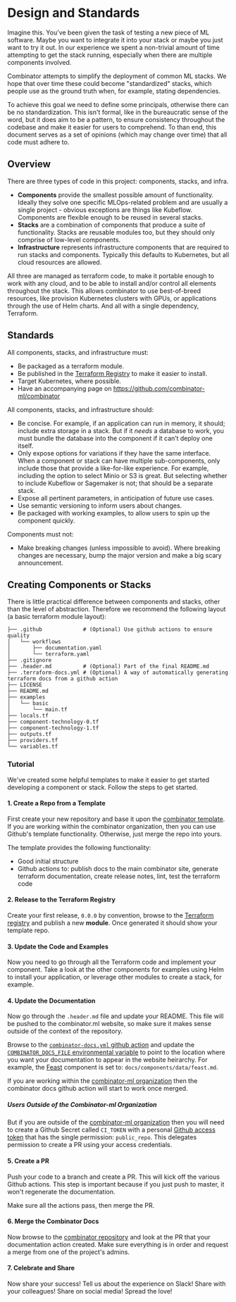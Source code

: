 # Design and Standards

Imagine this. You've been given the task of testing a new piece of ML software. Maybe you want to integrate it into your stack or maybe you just want to try it out. In our experience we spent a non-trivial amount of time attempting to get the stack running, especially when there are multiple components involved.

Combinator attempts to simplify the deployment of common ML stacks. We hope that over time these could become "standardized" stacks, which people use as the ground truth when, for example, stating dependencies.

To achieve this goal we need to define some principals, otherwise there can be no standardization. This isn't formal, like in the bureaucratic sense of the word, but it does aim to be a pattern, to ensure consistency throughout the codebase and make it easier for users to comprehend. To than end, this document serves as a set of opinions (which may change over time) that all code must adhere to.

## Overview

There are three types of code in this project: components, stacks, and infra.

- **Components** provide the smallest possible amount of functionality. Ideally they solve one specific MLOps-related problem and are usually a single project - obvious exceptions are things like Kubeflow. Components are flexible enough to be reused in several stacks.
- **Stacks** are a combination of components that produce a suite of functionality. Stacks are reusable modules too, but they should only comprise of low-level components.
- **Infrastructure** represents infrastructure components that are required to run stacks and components. Typically this defaults to Kubernetes, but all cloud resources are allowed.

All three are managed as terraform code, to make it portable enough to work with any cloud, and to be able to install and/or control all elements throughout the stack. This allows combinator to use best-of-breed resources, like provision Kubernetes clusters with GPUs, or applications through the use of Helm charts. And all with a single dependency, Terraform.

## Standards

All components, stacks, and infrastructure must:

- Be packaged as a terraform module.
- Be published in the [Terraform Registry](https://registry.terraform.io) to make it easier to install.
- Target Kubernetes, where possible.
- Have an accompanying page on https://github.com/combinator-ml/combinator

All components, stacks, and infrastructure should:

- Be concise. For example, if an application can run in memory, it should; include extra storage in a stack. But if it _needs_ a database to work, you must bundle the database into the component if it can’t deploy one itself.
- Only expose options for variations if they have the same interface. When a component or stack can have multiple sub-components, only include those that provide a like-for-like experience. For example, including the option to select Minio or S3 is great. But selecting whether to include Kubeflow or Sagemaker is not; that should be a separate stack.
- Expose all pertinent parameters, in anticipation of future use cases.
- Use semantic versioning to inform users about changes.
- Be packaged with working examples, to allow users to spin up the component quickly.

Components must not:

- Make breaking changes (unless impossible to avoid). Where breaking changes are necessary, bump the major version and make a big scary announcement.

## Creating Components or Stacks

There is little practical difference between components and stacks, other than the level of abstraction. Therefore we recommend the following layout (a basic terraform module layout):

```
├── .github             # (Optional) Use github actions to ensure quality
│   └── workflows
│       ├── documentation.yaml
│       └── terraform.yaml
├── .gitignore
├── .header.md          # (Optional) Part of the final README.md
├── .terraform-docs.yml # (Optional) A way of automatically generating terraform docs from a github action
├── LICENSE
├── README.md
├── examples
│   └── basic
│       └── main.tf
├── locals.tf
├── component-technology-0.tf
├── component-technology-1.tf
├── outputs.tf
├── providers.tf
└── variables.tf
```

### Tutorial

We've created some helpful templates to make it easier to get started developing a component or stack. Follow the steps to get started.

#### 1. Create a Repo from a Template

First create your new repository and base it upon the [combinator template](https://github.com/combinator-ml/terraform-template). If you are working within the combinator organization, then you can use Github's template functionality. Otherwise, just merge the repo into yours.

The template provides the following functionality:

- Good initial structure
- Github actions to: publish docs to the main combinator site, generate terraform documentation, create release notes, lint, test the terraform code

#### 2. Release to the Terraform Registry

Create your first release, `0.0.0` by convention, browse to the [Terraform registry](https://registry.terraform.io/github/create) and publish a new **module**. Once generated it should show your template repo.

#### 3. Update the Code and Examples

Now you need to go through all the Terraform code and implement your component. Take a look at the other components for examples using Helm to install your application, or leverage other modules to create a stack, for example.

#### 4. Update the Documentation

Now go through the `.header.md` file and update your README. This file will be pushed to the combinator.ml website, so make sure it makes sense outside of the context of the repository.

Browse to the [`combinator-docs.yml` github action](https://github.com/combinator-ml/terraform-template/blob/main/.github/workflows/combinator-docs.yml) and update the [`COMBINATOR_DOCS_FILE` environmental variable](https://github.com/combinator-ml/terraform-template/blob/main/.github/workflows/combinator-docs.yml#L13) to point to the location where you want your documentation to appear in the website heirarchy. For example, the [Feast](components/data/feast.md) component is set to: `docs/components/data/feast.md`.

If you are working within the [combinator-ml organization](https://github.com/combinator-ml) then the combinator docs github action will start to work once merged.

##### Users Outside of the Combinator-ml Organization

But if you are outside of the [combinator-ml organization](https://github.com/combinator-ml) then you will need to create a Github Secret called `CI_TOKEN` with a personal [Github access token](https://github.com/settings/tokens) that has the single permission: `public_repo`. This delegates permission to create a PR using your access credentials.

#### 5. Create a PR

Push your code to a branch and create a PR. This will kick off the various Github actions. This step is important because if you just push to master, it won't regenerate the documentation.

Make sure all the actions pass, then merge the PR.

#### 6. Merge the Combinator Docs

Now browse to the [combinator repository](https://github.com/combinator-ml/combinator/pulls) and look at the PR that your documentation action created. Make sure everything is in order and request a merge from one of the project's admins.

#### 7. Celebrate and Share

Now share your success! Tell us about the experience on Slack! Share with your colleagues! Share on social media! Spread the love!
